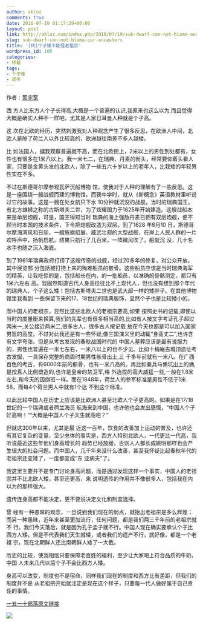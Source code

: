 ```yaml
---
author: abloz
comments: true
date: 2010-07-19 01:17:29+00:00
layout: post
link: http://abloz.com/index.php/2010/07/19/sub-dwarf-can-not-blame-our-ancestors/
slug: sub-dwarf-can-not-blame-our-ancestors
title: '[转]个子矮不能怪老祖宗'
wordpress_id: 105
categories:
- 转载
tags:
- 个子矮
- 遗传
---
```


作者：[郭宇宽](http://www.my1510.cn/author.php?guoyukuan) [](http://www.my1510.cn/1510tag.php?tag=%E5%88%B6%E5%BA%A6)

西 方人比东方人个子长得高,大概是一个普遍的认识,我原来也这么以为,而且觉得大概是确实人种不一样吧，尤其是人家日耳曼人种就是个子高。

这 次在北欧的经历，突然刺激我对人种观念产生了很多反思，在欧洲人中间，北欧人是除了荷兰人以外比较高的，欧洲越往南差不多人越矮。

比 如法国人，据我观察普遍就不高，而在北欧街上，2米以上的男性到处都有，女性也有很多在1米八以上。我一米七二，在瑞典、丹麦的街头，经常要仰着头看人 家，只要是金黄头发的北欧人，除了一些五六十岁以上的老年人，比我矮的年轻男性实在不多。

不过在斯德哥尔摩参观瓦萨沉船博物 馆，使我对于人种的理解有了一些反思。这是一座围绕一艘战舰而建的博物馆，而我中学时，就从《新概念》英语教材里听说过它的故事。这是一艘在处女航只下水 10分钟就沉没的战舰，当时的瑞典国王，有北方雄狮之称的古斯塔夫二世，为了炫耀国力于1625年开始建造。这艘战船本来是单层炮舰，可是，国王得知当时 瑞典的海上强敌丹麦已拥有双层炮舰，便不顾当时本国的技术条件，下令把炮舰改造为双层。到了1628 年8月10  日，斯德哥尔摩海湾风和日丽，一艘旌旗招展、威武壮观的大型战舰，在岸上人民人群的一片欢呼声中，扬帆启航。结果只航行了几百米，一阵微风吹了，船就沉 没，几十名水手也随之沉入海底。

到了1961年瑞典政府打捞了这艘传奇的战舰，经过20多年的修复，对公众开放。其中展览部 分包括被打捞上来的殉难船员的骸骨。这些船员应该是当时瑞典海军的精英，让我吃惊的是，包括船长在内，的一批船员，以准确的骨骼测定，都只有1米六左右 高。我固然知道古代人身高往往比不上现代人，但也没有想到那个年代的瑞典人，个子这么矮！包括古斯塔夫二世也是武大郎一样的矮胖子。在其他博物馆里我看到 一些保留下来的17、18世纪的瑞典服饰，显然个子也是比较矮小的。

而中国人的老祖宗，显然比这些北欧人的老祖宗要高,如果 按照史书的记载,即使以当时的度量衡来换算,我们的先辈也有很多相当高的,比如有人按文字考证孔子超过两米一,关公接近两米二,很多古人，很多古人按记载 放在今天也都是可以加入国家男篮的高度。不过对此我还是有一些怀疑,像三国演义里的动辄“身高丈二”,也许含有文学夸张。但是从考古发现的春秋战国时代的 中国人墓葬应该是最有说服力的，男性也普遍在一米七左右，一米八以上的也不少见。比如十梅庵古城顶遗址考古发掘，一具保存完整的商周时期男性骸骨出土,三 千多年前就有一米八。在广西百色的考古，有6000年前的骸骨，也有一米八高的。再比如秦兵马俑坑出土的俑,是按真人比例塑造的,也许是皇帝的禁卫军,格 外选拔的高大威猛一些,一般在1.8米左右,和今天的国旗班一样。而在1848年，荷兰人的参军标准是男性不低于1米58，而每4个荷兰男人中就有1个达 不到这个标准。

以此比较中国人在历史上应该是比欧洲人甚至北欧人个子更高的。如果是在17/18世纪的一个瑞典或者荷兰海员 航海来到中国，也许他也会发出感慨，“中国人个子好高啊！”“大概是中国人个子天生就高吧？”

但就这300年以来，尤其是最 近这一百年，饮食的改善加上运动的普及，也许还有其它复杂的变量，至少总体的事实是，西方人特别北欧人，一代更比一代高，我听说最近这些年他们身高增长的 趋势已经放缓，否则人人都长成姚明那样也会产生很大的社会问题。而中国人，几千年来没什么改善，甚至我怀疑比起春秋年代的老祖宗还变矮了，一度都变成“东 亚病夫”了。

我这里主要并不是专门讨论身高问题，而是通过发现这样一个事实，中国人的老祖宗并不比北欧人矮，甚至还更高，来 说明遗传的作用并不像很多人，包括我在内以为的那样强大。

遗传连身高都不能决定，更不要说决定文化和制度选择。

曾 经有一种愚昧的观念，一旦说到我们现在的弱点，就抬出老祖宗是多么辉煌；而另一种愚昧，近年来甚至更加流行，任何问题，都是我们两三千年前的老祖宗就不 行。我们今天落后，就是因为孔子孟子就不行。中国人现在确实要承认个子比西方人矮，但是不代表我们天生就矮，或者我们的遗产不行，就好像，都是一个老祖 宗，现在北朝鲜人还比南朝鲜人矮了一大截。

历史的比较，使我相信只要保障老百姓的福利，至少让大家喝上符合品质的牛奶，中国 人未来几代以后个子不会比西方人矮。

身高可以改变，制度也不是宿命，同样我们现在的制度和西方比有差距，但我们的制度并不是 从老祖宗开始就注定是现在这个样子，只要每一代人做好属于自己责任的事情。

[一五一十部落原文链接](http://www.my1510.cn/article.php?id=50f310ba0add79d3) [](http://www.my1510.cn/article.php?id=50f310ba0add79d3)

  
  


![](http://img.zemanta.com/pixy.gif?x-id=8edeb545-cca9-801e-9dd2-acf5d630e338)

